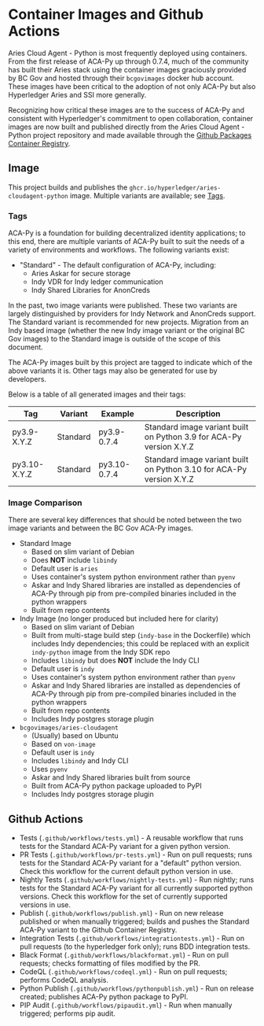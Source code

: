 # Container Images and Github Actions

Aries Cloud Agent - Python is most frequently deployed using containers. From
the first release of ACA-Py up through 0.7.4, much of the community has built
their Aries stack using the container images graciously provided by BC Gov and
hosted through their `bcgovimages` docker hub account. These images have been
critical to the adoption of not only ACA-Py but also Hyperledger Aries and SSI
more generally.

Recognizing how critical these images are to the success of ACA-Py and
consistent with Hyperledger's commitment to open collaboration, container images
are now built and published directly from the Aries Cloud Agent - Python project
repository and made available through the [Github Packages Container
Registry](https://ghcr.io).

## Image

This project builds and publishes the `ghcr.io/hyperledger/aries-cloudagent-python` image.
Multiple variants are available; see [Tags](#tags).

### Tags

ACA-Py is a foundation for building decentralized identity applications; to this
end, there are multiple variants of ACA-Py built to suit the needs of a variety
of environments and workflows. The following variants exist:

- "Standard" - The default configuration of ACA-Py, including:
  - Aries Askar for secure storage
  - Indy VDR for Indy ledger communication
  - Indy Shared Libraries for AnonCreds

In the past, two image variants were published. These two variants are largely
distinguished by providers for Indy Network and AnonCreds support. The Standard
variant is recommended for new projects. Migration from an Indy based image
(whether the new Indy image variant or the original BC Gov images) to the
Standard image is outside of the scope of this document.

The ACA-Py images built by this project are tagged to indicate which of the
above variants it is. Other tags may also be generated for use by developers.

Below is a table of all generated images and their tags:

Tag                     | Variant  | Example                  | Description                                                                                     |
------------------------|----------|--------------------------|-------------------------------------------------------------------------------------------------|
py3.9-X.Y.Z             | Standard | py3.9-0.7.4              | Standard image variant built on Python 3.9 for ACA-Py version X.Y.Z                             |
py3.10-X.Y.Z            | Standard | py3.10-0.7.4             | Standard image variant built on Python 3.10 for ACA-Py version X.Y.Z                            |

### Image Comparison

There are several key differences that should be noted between the two image
variants and between the BC Gov ACA-Py images.

- Standard Image
  - Based on slim variant of Debian
  - Does **NOT** include `libindy`
  - Default user is `aries`
  - Uses container's system python environment rather than `pyenv`
  - Askar and Indy Shared libraries are installed as dependencies of ACA-Py through pip from pre-compiled binaries included in the python wrappers
  - Built from repo contents
- Indy Image (no longer produced but included here for clarity)
  - Based on slim variant of Debian
  - Built from multi-stage build step (`indy-base` in the Dockerfile) which includes Indy dependencies; this could be replaced with an explicit `indy-python` image from the Indy SDK repo
  - Includes `libindy` but does **NOT** include the Indy CLI
  - Default user is `indy`
  - Uses container's system python environment rather than `pyenv`
  - Askar and Indy Shared libraries are installed as dependencies of ACA-Py through pip from pre-compiled binaries included in the python wrappers
  - Built from repo contents
  - Includes Indy postgres storage plugin
- `bcgovimages/aries-cloudagent`
  - (Usually) based on Ubuntu
  - Based on `von-image`
  - Default user is `indy`
  - Includes `libindy` and Indy CLI
  - Uses `pyenv`
  - Askar and Indy Shared libraries built from source
  - Built from ACA-Py python package uploaded to PyPI
  - Includes Indy postgres storage plugin

## Github Actions

- Tests (`.github/workflows/tests.yml`) - A reusable workflow that runs tests
  for the Standard ACA-Py variant for a given python version.
- PR Tests (`.github/workflows/pr-tests.yml`) - Run on pull requests; runs tests
  for the Standard ACA-Py variant for a "default" python version.
  Check this workflow for the current default python version in use.
- Nightly Tests (`.github/workflows/nightly-tests.yml`) - Run nightly; runs
  tests for the Standard ACA-Py variant for all currently supported
  python versions. Check this workflow for the set of currently supported
  versions in use.
- Publish (`.github/workflows/publish.yml`) - Run on new release published or
  when manually triggered; builds and pushes the Standard ACA-Py variant to the
  Github Container Registry.
- Integration Tests (`.github/workflows/integrationtests.yml`) - Run on pull
  requests (to the hyperledger fork only); runs BDD integration tests.
- Black Format (`.github/workflows/blackformat.yml`) - Run on pull requests;
  checks formatting of files modified by the PR.
- CodeQL (`.github/workflows/codeql.yml`) - Run on pull requests; performs
  CodeQL analysis.
- Python Publish (`.github/workflows/pythonpublish.yml`) - Run on release
  created; publishes ACA-Py python package to PyPI.
- PIP Audit (`.github/workflows/pipaudit.yml`) - Run when manually triggered;
  performs pip audit.

